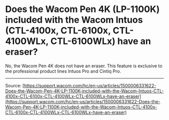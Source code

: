 # Does the Wacom Pen 4K (LP-1100K) included with the Wacom Intuos (CTL-4100x, CTL-6100x, CTL-4100WLx, CTL-6100WLx) have an eraser?

No, the Wacom Pen 4K does not have an eraser. This feature is exclusive to the professional product lines Intuos Pro and Cintiq Pro.

---
Source: [https://support.wacom.com/hc/en-us/articles/1500006331622-Does-the-Wacom-Pen-4K-LP-1100K-included-with-the-Wacom-Intuos-CTL-4100x-CTL-6100x-CTL-4100WLx-CTL-6100WLx-have-an-eraser](https://support.wacom.com/hc/en-us/articles/1500006331622-Does-the-Wacom-Pen-4K-LP-1100K-included-with-the-Wacom-Intuos-CTL-4100x-CTL-6100x-CTL-4100WLx-CTL-6100WLx-have-an-eraser)
